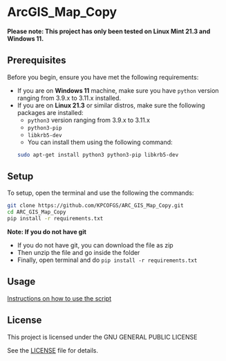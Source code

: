 # ArcGIS_Map_Copy
**Please note: This project has only been tested on Linux Mint 21.3 and Windows 11.**
## Prerequisites
Before you begin, ensure you have met the following requirements:
* If you are on **Windows 11** machine, make sure you have `python` version ranging from 3.9.x to 3.11.x installed.
* If you are on **Linux 21.3** or similar distros, make sure the following packages are installed:
    * `python3` version ranging from 3.9.x to 3.11.x
    * `python3-pip`
    * `libkrb5-dev`
    * You can install them using the following command:
   ```bash
   sudo apt-get install python3 python3-pip libkrb5-dev
   ```


## Setup

To setup, open the terminal and use the following the commands:

```bash
git clone https://github.com/KPCOFGS/ARC_GIS_Map_Copy.git
cd ARC_GIS_Map_Copy
pip install -r requirements.txt
```
**Note: If you do not have git**
* If you do not have git, you can download the file as zip
* Then unzip the file and go inside the folder
* Finally, open terminal and do `pip install -r requirements.txt`

## Usage
[Instructions on how to use the script](usage/usage.md)

## License
This project is licensed under the GNU GENERAL PUBLIC LICENSE

See the [LICENSE](LICENSE) file for details.
